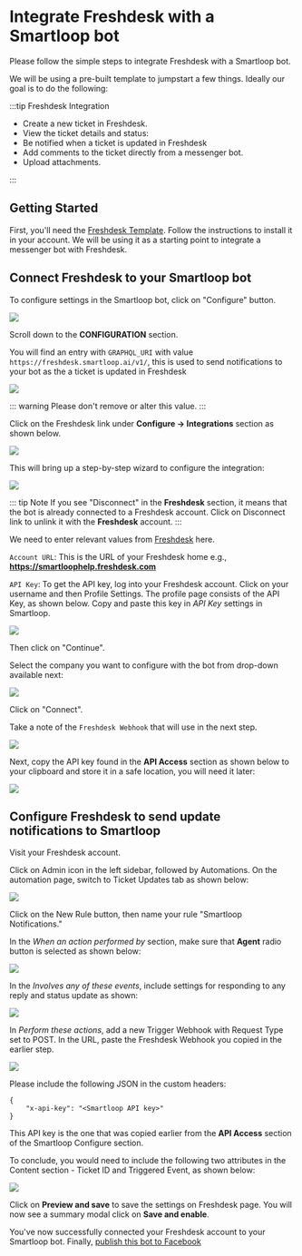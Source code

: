 # Integrate Freshdesk with a Smartloop bot

Please follow the simple steps to integrate Freshdesk with a Smartloop bot. 

We will be using a pre-built template to jumpstart a few things. Ideally our goal is to do the following:

:::tip Freshdesk Integration

* Create a new ticket in Freshdesk.
* View the ticket details and status:
* Be notified when a ticket is updated in Freshdesk
* Add comments to the ticket directly from a messenger bot.
* Upload attachments.

:::

## Getting Started

First, you'll need the [Freshdesk Template](https://templates.smartloop.ai/v1/4d07a090cfb011e980d2bbfc29bc501b). Follow the instructions to install it in your account. We will be using it as a starting point to integrate a messenger bot with Freshdesk.

## Connect Freshdesk to your Smartloop bot

To configure settings in the Smartloop bot, click on "Configure" button.

![](./images/settings-configure.png)

Scroll down to the **CONFIGURATION** section.

You will find an entry with `GRAPHQL_URI` with value `https://freshdesk.smartloop.ai/v1/`, this is used to send notifications to your bot as the a ticket is updated in Freshdesk

![](./images/freshdeskgql-config.png)

::: warning 
Please don't remove or alter this value.
:::

Click on the Freshdesk link under **Configure -> Integrations** section as shown below.

![](./images/third-party-integration.png)

This will bring up a step-by-step wizard to configure the integration:

![](./images/freshdesk-settings-1.png)

::: tip Note
If you see "Disconnect" in the **Freshdesk** section, it means that the bot is already connected to a Freshdesk account. Click on Disconnect link to unlink it with the **Freshdesk** account.
:::

We need to enter relevant values from [Freshdesk](https://freshdesk.com/) here.

`Account URL`: This is the URL of your Freshdesk home e.g., **https://smartloophelp.freshdesk.com**

`API Key`: To get the API key, log into your Freshdesk account. Click on your username and then Profile Settings. The profile page consists of the API Key, as shown below. Copy and paste this key in *API Key* settings in Smartloop.

![](./images/freshdeskAPI-value.png)

Then click on "Continue".

Select the company you want to configure with the bot from drop-down available next: 

![](./images/freshdesk-settings-2.png)

Click on "Connect".

Take a note of the `Freshdesk Webhook` that will use in the next step.

![](./images/freshdesk-webhook.png)

Next, copy the API key found in the **API Access** section as shown below to your clipboard and store it in a safe location, you will need it later:

![](./images/smartloop-apikey.png)

## Configure Freshdesk to send update notifications to Smartloop

Visit your Freshdesk account.

Click on Admin icon in the left sidebar, followed by Automations. On the automation page, switch to Ticket Updates tab as shown below:

![](./images/freshdesk-automation-page.png)

Click on the New Rule button, then name your rule "Smartloop Notifications."

In the *When an action performed by* section, make sure that **Agent** radio button is selected as shown below:

![](./images/freshdesk-agentaction.png)

In the *Involves any of these events*, include settings for responding to any reply and status update as shown:

![](./images/freshdesk-events.png)

In *Perform these actions*, add a new Trigger Webhook with Request Type set to POST. In the URL, paste the Freshdesk Webhook you copied in the earlier step.

![](./images/freshdesk-actions.png)

Please include the following JSON in the custom headers:
```
{
    "x-api-key": "<Smartloop API key>"
}
```
This API key is the one that was copied earlier from the **API Access** section of the Smartloop Configure section.

To conclude, you would need to include the following two attributes in the Content section - Ticket ID and Triggered Event, as shown below:

![](./images/freshdesk-content.png)

Click on **Preview and save** to save the settings on Freshdesk page. You will now see a summary modal click on **Save and enable**.

You've now successfully connected your Freshdesk account to your Smartloop bot. Finally, [publish this bot to Facebook](./publish.html#facebook)
